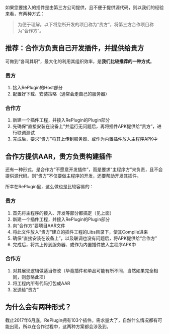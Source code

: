 如果您要接入的插件是由第三方公司提供，且不便于提供源代码，则以我们的经验来看，有两种方式：

> 为便于理解。以下将您所开发的项目称为“贵方”，将第三方合作项目称为“合作方”。

## 推荐：合作方负责自己开发插件，并提供给贵方

可做到“各司其职”，最大化的利用其组织效率，是**我们比较推荐的一种方式**。

### 贵方

1. 接入RePlugin的Host部分
1. 配置好下载、安装策略（通常会走自己的服务器）

### 合作方

1. 新建一个插件工程，并接入RePlugin的Plugin部分
1. 先确保“直接安装在设备上”并运行无问题后，再将插件APK提供给“贵方”，进行联调测试
1. 完成后，要求“贵方”将其上传到服务器、或作为内置插件放入主程序APK中

## 合作方提供AAR，贵方负责构建插件

还有一种形式，是合作方“不愿意开发插件”，而是要求“主程序方”来负责，且不会提供源代码。则“贵方”不仅要做主程序的开发，还要帮助开发其插件。

所幸在RePlugin里，这么做也是比较容易的：

### 贵方

1. 首先将主程序的接入、开发等部分都搞定（见上面）
1. 新建一个插件工程，并接入RePlugin的Plugin部分
1. 向“合作方”要项目AAR文件
1. 将此文件放入“贵方”建立的插件工程的Libs目录下，使其Compile进来
1. 确保“直接安装在设备上”，以及联调也没有问题后，将APK提供给“合作方”
1. 完成后，将其上传到服务器、或作为内置插件放入主程序APK中

### 合作方

1. 对其展现逻辑做适当修改（毕竟插件和单品可能有所不同，当然如果完全相同，则忽略此项）
1. 将工程内所有代码打包成AAR
1. 发送给“贵方”

## 为什么会有两种形式？

截止2017年6月底，RePlugin拥有103个插件。需求量大了，自然什么情况都有可能出现，所以在合作过程中，这两种方案都会涉及到。